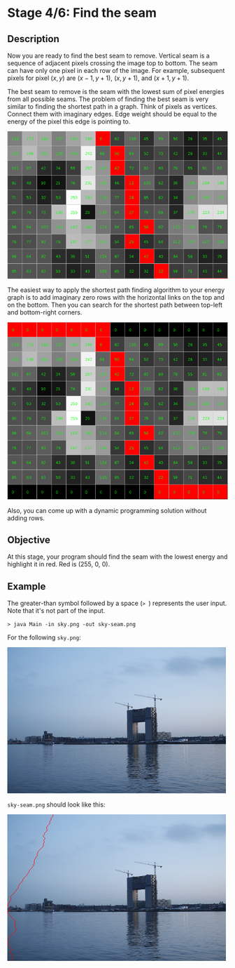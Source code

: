 # Stage 4/6: Find the seam
## Description
Now you are ready to find the best seam to remove. Vertical seam is a sequence of adjacent pixels crossing the image top to bottom. The seam can have only one pixel in each row of the image. For example, subsequent pixels for pixel $(x,y)$ are $(x−1,y+1)$, $(x,y+1)$, and $(x+1,y+1)$.

The best seam to remove is the seam with the lowest sum of pixel energies from all possible seams. The problem of finding the best seam is very similar to finding the shortest path in a graph. Think of pixels as vertices. Connect them with imaginary edges. Edge weight should be equal to the energy of the pixel this edge is pointing to.

![energy graph shortest path](img1.png)

The easiest way to apply the shortest path finding algorithm to your energy graph is to add imaginary zero rows with the horizontal links on the top and on the bottom. Then you can search for the shortest path between top-left and bottom-right corners.

![energy graph shortest path between corners](img2.png)

Also, you can come up with a dynamic programming solution without adding rows.

## Objective
At this stage, your program should find the seam with the lowest energy and highlight it in red. Red is (255, 0, 0).

## Example
The greater-than symbol followed by a space (`> `) represents the user input. Note that it's not part of the input.
```
> java Main -in sky.png -out sky-seam.png
```
For the following `sky.png`:

![river side building construction](img3.png)

`sky-seam.png` should look like this:

![river side building construction vertical seam](img4.png)